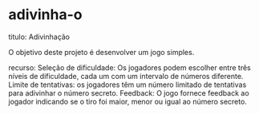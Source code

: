 ﻿# adivinha-o
 titulo: Adivinhação

O objetivo deste projeto é desenvolver um jogo simples.

recurso: Seleção de dificuldade: Os jogadores podem escolher entre três níveis de dificuldade, cada um com um intervalo de números diferente. 
Limite de tentativas: os jogadores têm um número limitado de tentativas para adivinhar o número secreto. 
Feedback: O jogo fornece feedback ao jogador indicando se o tiro foi maior, menor ou igual ao número secreto.
